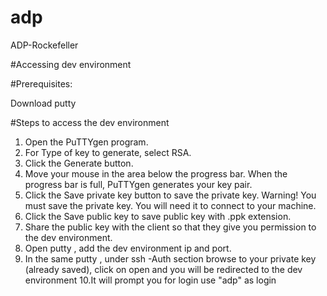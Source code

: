 # adp
ADP-Rockefeller  

#Accessing dev environment

#Prerequisites:

 Download putty 
 
#Steps to access the dev environment
1. Open the PuTTYgen program.
2. For Type of key to generate, select RSA.
3. Click the Generate button.
4. Move your mouse in the area below the progress bar. When the progress bar is full, PuTTYgen generates your key pair.
5. Click the Save private key button to save the private key. Warning! You must save the private key. You will need it to connect to your machine.
6. Click the Save public key to save public key with .ppk extension.
7. Share the public key with the client so that they give you permission to the dev environment.
8. Open putty , add the dev environment ip and port.
9. In the same putty , under ssh -Auth section browse to your private key (already saved), click on open and you will be redirected to the dev environment
10.It will prompt you for login use "adp" as login
